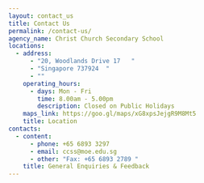 ```yaml
---
layout: contact_us
title: Contact Us
permalink: /contact-us/
agency_name: Christ Church Secondary School
locations:
  - address:
      - "20, Woodlands Drive 17   "
      - "Singapore 737924  "
      - ""
    operating_hours:
      - days: Mon - Fri
        time: 8.00am - 5.00pm
        description: Closed on Public Holidays
    maps_link: https://goo.gl/maps/xG8xpsJejgR9M8Mt5
    title: Location
contacts:
  - content:
      - phone: +65 6893 3297
      - email: ccss@moe.edu.sg
      - other: "Fax: +65 6893 2789 "
    title: General Enquiries & Feedback
---
```

